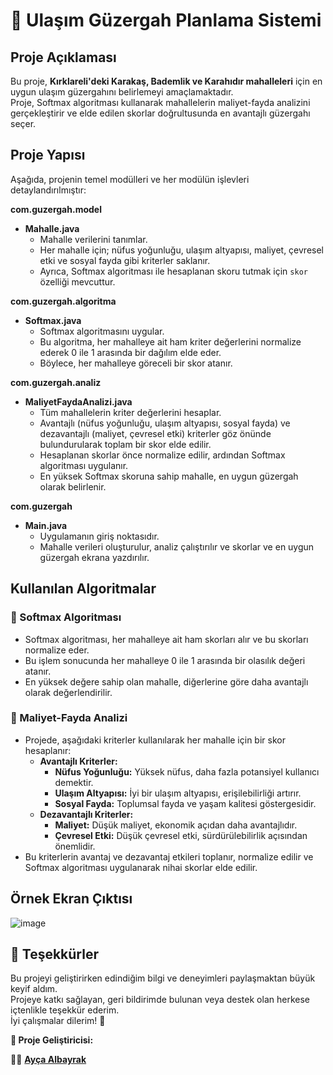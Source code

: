 # 🚀 Ulaşım Güzergah Planlama Sistemi

## Proje Açıklaması  
Bu proje, **Kırklareli'deki Karakaş, Bademlik ve Karahıdır mahalleleri** için en uygun ulaşım güzergahını belirlemeyi amaçlamaktadır.  
Proje, Softmax algoritması kullanarak mahallelerin maliyet-fayda analizini gerçekleştirir ve elde edilen skorlar doğrultusunda en avantajlı güzergahı seçer.

## Proje Yapısı  
Aşağıda, projenin temel modülleri ve her modülün işlevleri detaylandırılmıştır:

**com.guzergah.model**  
- **Mahalle.java**  
  - Mahalle verilerini tanımlar.  
  - Her mahalle için; nüfus yoğunluğu, ulaşım altyapısı, maliyet, çevresel etki ve sosyal fayda gibi kriterler saklanır.  
  - Ayrıca, Softmax algoritması ile hesaplanan skoru tutmak için `skor` özelliği mevcuttur.

**com.guzergah.algoritma**  
- **Softmax.java**  
  - Softmax algoritmasını uygular.  
  - Bu algoritma, her mahalleye ait ham kriter değerlerini normalize ederek 0 ile 1 arasında bir dağılım elde eder.  
  - Böylece, her mahalleye göreceli bir skor atanır.

**com.guzergah.analiz**  
- **MaliyetFaydaAnalizi.java**  
  - Tüm mahallelerin kriter değerlerini hesaplar.  
  - Avantajlı (nüfus yoğunluğu, ulaşım altyapısı, sosyal fayda) ve dezavantajlı (maliyet, çevresel etki) kriterler göz önünde bulundurularak toplam bir skor elde edilir.  
  - Hesaplanan skorlar önce normalize edilir, ardından Softmax algoritması uygulanır.  
  - En yüksek Softmax skoruna sahip mahalle, en uygun güzergah olarak belirlenir.

**com.guzergah**  
- **Main.java**  
  - Uygulamanın giriş noktasıdır.  
  - Mahalle verileri oluşturulur, analiz çalıştırılır ve skorlar ve en uygun güzergah ekrana yazdırılır.

## Kullanılan Algoritmalar

### 🔹 Softmax Algoritması  
- Softmax algoritması, her mahalleye ait ham skorları alır ve bu skorları normalize eder.  
- Bu işlem sonucunda her mahalleye 0 ile 1 arasında bir olasılık değeri atanır.  
- En yüksek değere sahip olan mahalle, diğerlerine göre daha avantajlı olarak değerlendirilir.

### 🔹 Maliyet-Fayda Analizi  
- Projede, aşağıdaki kriterler kullanılarak her mahalle için bir skor hesaplanır:
  - **Avantajlı Kriterler:**  
    - **Nüfus Yoğunluğu:** Yüksek nüfus, daha fazla potansiyel kullanıcı demektir.  
    - **Ulaşım Altyapısı:** İyi bir ulaşım altyapısı, erişilebilirliği artırır.  
    - **Sosyal Fayda:** Toplumsal fayda ve yaşam kalitesi göstergesidir.
  - **Dezavantajlı Kriterler:**  
    - **Maliyet:** Düşük maliyet, ekonomik açıdan daha avantajlıdır.  
    - **Çevresel Etki:** Düşük çevresel etki, sürdürülebilirlik açısından önemlidir.  
- Bu kriterlerin avantaj ve dezavantaj etkileri toplanır, normalize edilir ve Softmax algoritması uygulanarak nihai skorlar elde edilir.

## Örnek Ekran Çıktısı

![image](https://github.com/user-attachments/assets/b650bed3-8fda-44b1-a1ea-a2b844e59566)


## 💙 Teşekkürler  

Bu projeyi geliştirirken edindiğim bilgi ve deneyimleri paylaşmaktan büyük keyif aldım.  
Projeye katkı sağlayan, geri bildirimde bulunan veya destek olan herkese içtenlikle teşekkür ederim.  
İyi çalışmalar dilerim! 🚀 

**📌 Proje Geliştiricisi:**  

👨‍💻 **[Ayça Albayrak](https://github.com/aycaalbayrak)**  

 




